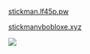 <a href="https:/stickman.lf45p.pw/">stickman.lf45p.pw</a>

<a href="https://stickmanvbobloxe.xyz/">stickmanvbobloxe.xyz</a>

![](https://dcbadge.vercel.app/api/shield/727103828800831549)
